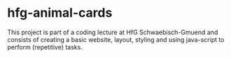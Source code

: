 # hfg-animal-cards

This project is part of a coding lecture at HfG Schwaebisch-Gmuend and consists of creating a basic website, layout, styling and using java-script to perform (repetitive) tasks.